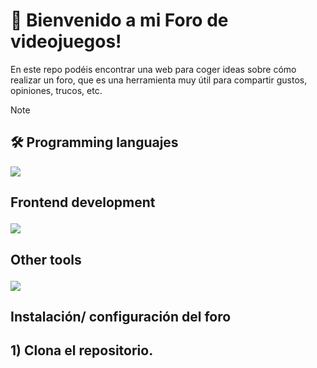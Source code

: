 
# 💬 Bienvenido a mi Foro de videojuegos! 

En este repo podéis encontrar una web para coger ideas sobre cómo realizar un foro, que es una herramienta muy útil para compartir gustos, opiniones, trucos, etc. 


> [!NOTE]
> 


## 🛠 Programming languajes

<p align="left">
  <a href="https://skillicons.dev">
    <img src="https://skillicons.dev/icons?i=python,bash" />
  </a>
</p>

## <p> Frontend development </p>

<p align="left">
  <a href="https://skillicons.dev">
    <img src="https://skillicons.dev/icons?i=html,css" />
  </a>
</p>


## <p> Other tools </p>

<p align="left">
  <a href="https://skillicons.dev">
    <img src="https://skillicons.dev/icons?i=idea,vscode" />
  </a>
</p>


## Instalación/ configuración del foro

 <h2> 1) Clona el repositorio. </h2>
 
    